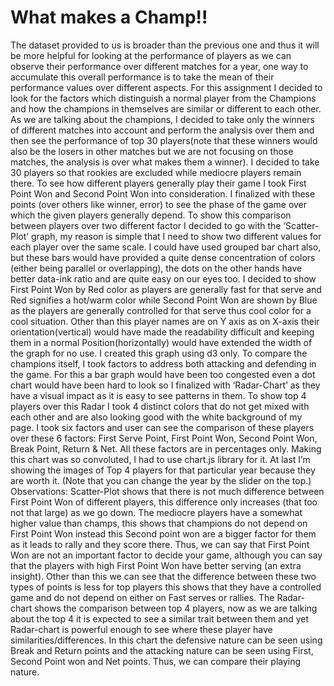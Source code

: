 # What makes a Champ!!
The dataset provided to us is broader than the previous one and thus it will be more helpful for looking at the performance of players as we can observe their performance over different matches for a year, one way to accumulate this overall performance is to take the mean of their performance values over different aspects. For this assignment I decided to look for the factors which distinguish a normal player from the Champions and how the champions in themselves are similar or different to each other. As we are talking about the champions, I decided to take only the winners of different matches into account and perform the analysis over them and then see the performance of top 30 players(note that these winners would also be the losers in other matches but we are not focusing on those matches, the analysis is over what makes them a winner). I decided to take 30 players so that rookies are excluded while mediocre players remain there. To see how different players generally play their game I took First Point Won and Second Point Won into consideration. I finalized with these points (over others like winner, error) to see the phase of the game over which the given players generally depend.
To show this comparison between players over two different factor I decided to go with the ‘Scatter-Plot’ graph, my reason is simple that I need to show two different values for each player over the same scale. I could have used grouped bar chart also, but these bars would have provided a quite dense concentration of colors (either being parallel or overlapping), the dots on the other hands have better data-ink ratio and are quite easy on our eyes too. I decided to show First Point Won by Red color as players are generally fast for that serve and Red signifies a hot/warm color while Second Point Won are shown by Blue as the players are generally controlled for that serve thus cool color for a cool situation. Other than this player names are on Y axis as on X-axis their orientation(vertical) would have made the readability difficult and keeping them in a normal Position(horizontally) would have extended the width of the graph for no use. I created this graph using d3 only.
To compare the champions itself, I took factors to address both attacking and defending in the game. For this a bar graph would have been too congested even a dot chart would have been hard to look so I finalized with ‘Radar-Chart’ as they have a visual impact as it is easy to see patterns in them. To show top 4 players over this Radar I took 4 distinct colors that do not get mixed with each other and are also looking good with the white background of my page. I took six factors and user can see the comparison of these players over these 6 factors: First Serve Point, First Point Won, Second Point Won, Break Point, Return & Net. All these factors are in percentages only. Making this chart was so convoluted, I had to use chart.js library for it.
At last I’m showing the images of Top 4 players for that particular year because they are worth it. (Note that you can change the year by the slider on the top.)
Observations: Scatter-Plot shows that there is not much difference between First Point Won of different players, this difference only increases (that too not that large) as we go down. The mediocre players have a somewhat higher value than champs, this shows that champions do not depend on First Point Won instead this Second point won are a bigger factor for them as it leads to rally and they score there. Thus, we can say that First Point Won are not an important factor to decide your game, although you can say that the players with high First Point Won have better serving (an extra insight). Other than this we can see that the difference between these two types of points is less for top players this shows that they have a controlled game and do not depend on either on Fast serves or rallies. The Radar-chart shows the comparison between top 4 players, now as we are talking about the top 4 it is expected to see a similar trait between them and yet Radar-chart is powerful enough to see where these player have similarities/differences. In this chart the defensive nature can be seen using Break and Return points and the attacking nature can be seen using First, Second Point won and Net points. Thus, we can compare their playing nature.
